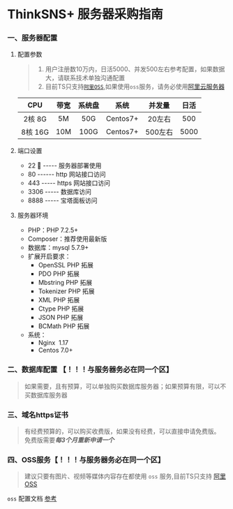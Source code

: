 # ThinkSNS+ 服务器采购指南


### 一、服务器配置

1. 配置参数

	> 1. 用户注册数10万内，日活5000、并发500左右参考配置，如果数据大，请联系技术单独沟通配置
	> 2. 目前TS只支持[`阿里OSS`](https://www.alibabacloud.com/help/zh/doc-detail/31883.htm),如果使用` oss `服务，请务必使用[阿里云服务器](https://cn.aliyun.com/)
	
	| CPU| 带宽 | 系统盘 |  系统  |  并发量 |  日活 |
	|:-----:|:------:|:-----:|:----:|:----:|:--------:| 
	|   2核  8G   |  5M   |  50G     |  Centos7+     |   20左右 |  500 |
	|   8核  16G  |  10M  |  100G    |  Centos7+     | 500左右  | 5000 |

2. 端口设置

	- 22  ----- 服务器部署使用
	- 80  ------  http 网站接口访问
	- 443 -----  https 网站接口访问
	- 3306 -----  数据库访问
	- 8888  -----  宝塔面板访问

	
	
3. 服务器环境

	- PHP：PHP 7.2.5+
	- Composer：推荐使用最新版
	- 数据库：mysql 5.7.9+
	- 扩展开启要求：
		- OpenSSL PHP 拓展
		- PDO PHP 拓展
		- Mbstring PHP 拓展
		- Tokenizer PHP 拓展
		- XML PHP 拓展
		- Ctype PHP 拓展
		- JSON PHP 拓展
		- BCMath PHP 拓展
   - 系统：
		- Nginx  1.17
		- Centos 7.0+
 
### 二、数据库配置 【！！！与服务器务必在同一个区】

> 如果需要，且有预算，可以单独购买数据库服务器；如果预算有限，可以不买数据库服务器


### 三、域名https证书

> 有经费预算的，可以购买收费版，如果没有经费，可以直接申请免费版。
免费版需要***每3个月重新申请一个***


### 四、OSS服务【！！！与服务器务必在同一个区】
> 建议只要有图片、视频等媒体内容存在都使用 `oss` 服务,目前TS只支持 [阿里OSS](https://www.alibabacloud.com/help/zh/doc-detail/31883.htm)

`oss` 配置文档 [参考](./alioss_config.md)






















	